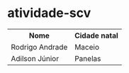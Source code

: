# atividade-scv

<table>
 <tr>
  <th>Nome</th>
  <th>Cidade natal</th>
 </tr>
  <tr>
    <td>Rodrigo Andrade</td>
    <td>Maceio</td>
  </tr>
  <tr>
    <td>Adilson Júnior</td>
    <td>Panelas</td>
  </tr>
</table>
